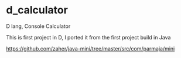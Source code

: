 d_calculator
============

D lang, Console Calculator

This is first project in D, I ported it from the first project build in Java

https://github.com/zaher/java-mini/tree/master/src/com/parmaja/mini

